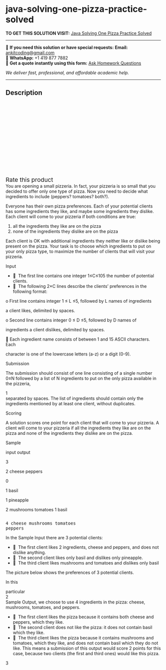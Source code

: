 # java-solving-one-pizza-practice-solved
**TO GET THIS SOLUTION VISIT:** [Java Solving One Pizza Practice Solved](https://www.ankitcodinghub.com/product/java-solving-one-pizza-practice-solved/)


---

📩 **If you need this solution or have special requests:** **Email:** ankitcoding@gmail.com  
📱 **WhatsApp:** +1 419 877 7882  
📄 **Get a quote instantly using this form:** [Ask Homework Questions](https://www.ankitcodinghub.com/services/ask-homework-questions/)

*We deliver fast, professional, and affordable academic help.*

---

<h2>Description</h2>



<div class="kk-star-ratings kksr-auto kksr-align-center kksr-valign-top" data-payload="{&quot;align&quot;:&quot;center&quot;,&quot;id&quot;:&quot;95402&quot;,&quot;slug&quot;:&quot;default&quot;,&quot;valign&quot;:&quot;top&quot;,&quot;ignore&quot;:&quot;&quot;,&quot;reference&quot;:&quot;auto&quot;,&quot;class&quot;:&quot;&quot;,&quot;count&quot;:&quot;0&quot;,&quot;legendonly&quot;:&quot;&quot;,&quot;readonly&quot;:&quot;&quot;,&quot;score&quot;:&quot;0&quot;,&quot;starsonly&quot;:&quot;&quot;,&quot;best&quot;:&quot;5&quot;,&quot;gap&quot;:&quot;4&quot;,&quot;greet&quot;:&quot;Rate this product&quot;,&quot;legend&quot;:&quot;0\/5 - (0 votes)&quot;,&quot;size&quot;:&quot;24&quot;,&quot;title&quot;:&quot;Java Solving One Pizza Practice Solved&quot;,&quot;width&quot;:&quot;0&quot;,&quot;_legend&quot;:&quot;{score}\/{best} - ({count} {votes})&quot;,&quot;font_factor&quot;:&quot;1.25&quot;}">

<div class="kksr-stars">

<div class="kksr-stars-inactive">
            <div class="kksr-star" data-star="1" style="padding-right: 4px">


<div class="kksr-icon" style="width: 24px; height: 24px;"></div>
        </div>
            <div class="kksr-star" data-star="2" style="padding-right: 4px">


<div class="kksr-icon" style="width: 24px; height: 24px;"></div>
        </div>
            <div class="kksr-star" data-star="3" style="padding-right: 4px">


<div class="kksr-icon" style="width: 24px; height: 24px;"></div>
        </div>
            <div class="kksr-star" data-star="4" style="padding-right: 4px">


<div class="kksr-icon" style="width: 24px; height: 24px;"></div>
        </div>
            <div class="kksr-star" data-star="5" style="padding-right: 4px">


<div class="kksr-icon" style="width: 24px; height: 24px;"></div>
        </div>
    </div>

<div class="kksr-stars-active" style="width: 0px;">
            <div class="kksr-star" style="padding-right: 4px">


<div class="kksr-icon" style="width: 24px; height: 24px;"></div>
        </div>
            <div class="kksr-star" style="padding-right: 4px">


<div class="kksr-icon" style="width: 24px; height: 24px;"></div>
        </div>
            <div class="kksr-star" style="padding-right: 4px">


<div class="kksr-icon" style="width: 24px; height: 24px;"></div>
        </div>
            <div class="kksr-star" style="padding-right: 4px">


<div class="kksr-icon" style="width: 24px; height: 24px;"></div>
        </div>
            <div class="kksr-star" style="padding-right: 4px">


<div class="kksr-icon" style="width: 24px; height: 24px;"></div>
        </div>
    </div>
</div>


<div class="kksr-legend" style="font-size: 19.2px;">
            <span class="kksr-muted">Rate this product</span>
    </div>
    </div>
<div class="page" title="Page 1">
<div class="layoutArea">
<div class="column">
You are opening a small pizzeria. In fact, your pizzeria is so small that you decided to offer only one type of pizza. Now you need to decide what ingredients to include (peppers? tomatoes? both?).

Everyone has their own pizza preferences. Each of your potential clients has some ingredients they like, and maybe some ingredients they dislike. Each client will come to your pizzeria if both conditions are true:

<ol>
<li>all the ingredients they like are on the pizza</li>
<li>none of the ingredients they dislike are on the pizza</li>
</ol>
Each client is OK with additional ingredients they neither like or dislike being present on the pizza. Your task is to choose which ingredients to put on your only pizza type, to maximize the number of clients that will visit your pizzeria.

Input

<ul>
<li> &nbsp;The first line contains one integer 1≤C≤105 the number of potential clients.</li>
<li> &nbsp;The following 2×C lines describe the clients’ preferences in the following
format:
</li>
</ul>
o First line contains integer 1 ≤ L ≤5, followed by L names of ingredients

a client likes, delimited by spaces.

o Second line contains integer 0 ≤ D ≤5, followed by D names of

ingredients a client dislikes, delimited by spaces.

 Each ingredient name consists of between 1 and 15 ASCII characters. Each

character is one of the lowercase letters (a-z) or a digit (0-9).

Submission

The submission should consist of one line consisting of a single number 0≤N followed by a list of N ingredients to put on the only pizza available in the pizzeria,

</div>
</div>
<div class="layoutArea">
<div class="column">
1

</div>
</div>
</div>
<div class="page" title="Page 2">
<div class="layoutArea">
<div class="column">
separated by spaces. The list of ingredients should contain only the ingredients mentioned by at least one client, without duplicates.

Scoring

A solution scores one point for each client that will come to your pizzeria. A client will come to your pizzeria if all the ingredients they like are on the pizza and none of the ingredients they dislike are on the pizza.

Sample

input output

</div>
</div>
<div class="section">
<div class="layoutArea">
<div class="column">
3

2 cheese peppers

0

1 basil

1 pineapple

2 mushrooms tomatoes 1 basil

</div>
</div>
</div>
<div class="section">
<div class="layoutArea">
<div class="column">
<pre>4 cheese mushrooms tomatoes
peppers
</pre>
</div>
</div>
</div>
<div class="layoutArea">
<div class="column">
In the Sample Input there are 3 potential clients:

<ul>
<li> &nbsp;The first client likes 2 ingredients, cheese and peppers, and does not dislike anything.</li>
<li> &nbsp;The second client likes only basil and dislikes only pineapple.</li>
<li> &nbsp;The third client likes mushrooms and tomatoes and dislikes only basil</li>
</ul>
</div>
</div>
<div class="layoutArea">
<div class="column">
The picture below shows the preferences of 3 potential clients.

In this

</div>
<div class="column">
particular

</div>
</div>
<div class="layoutArea">
<div class="column">
2

</div>
</div>
</div>
<div class="page" title="Page 3">
<div class="layoutArea">
<div class="column">
Sample Output, we choose to use 4 ingredients in the pizza: cheese, mushrooms, tomatoes, and peppers.

<ul>
<li> &nbsp;The first client likes the pizza because it contains both cheese and peppers, which they like.</li>
<li> &nbsp;The second client does not like the pizza: it does not contain basil which they like.</li>
<li> &nbsp;The third client likes the pizza because it contains mushrooms and tomatoes, which they like, and does not contain basil which they do not like.
This means a submission of this output would score 2 points for this case, because two clients (the first and third ones) would like this pizza.
</li>
</ul>
</div>
</div>
<div class="layoutArea">
<div class="column">
3

</div>
</div>
</div>

